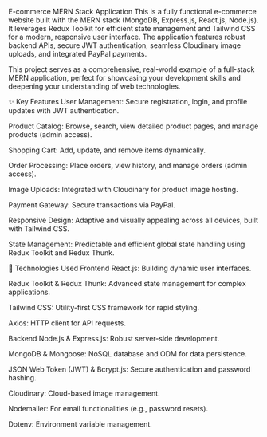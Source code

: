 E-commerce MERN Stack Application
This is a fully functional e-commerce website built with the MERN stack (MongoDB, Express.js, React.js, Node.js). It leverages Redux Toolkit for efficient state management and Tailwind CSS for a modern, responsive user interface. The application features robust backend APIs, secure JWT authentication, seamless Cloudinary image uploads, and integrated PayPal payments.

This project serves as a comprehensive, real-world example of a full-stack MERN application, perfect for showcasing your development skills and deepening your understanding of web technologies.

✨ Key Features
User Management: Secure registration, login, and profile updates with JWT authentication.

Product Catalog: Browse, search, view detailed product pages, and manage products (admin access).

Shopping Cart: Add, update, and remove items dynamically.

Order Processing: Place orders, view history, and manage orders (admin access).

Image Uploads: Integrated with Cloudinary for product image hosting.

Payment Gateway: Secure transactions via PayPal.

Responsive Design: Adaptive and visually appealing across all devices, built with Tailwind CSS.

State Management: Predictable and efficient global state handling using Redux Toolkit and Redux Thunk.

🚀 Technologies Used
Frontend
React.js: Building dynamic user interfaces.

Redux Toolkit & Redux Thunk: Advanced state management for complex applications.

Tailwind CSS: Utility-first CSS framework for rapid styling.

Axios: HTTP client for API requests.

Backend
Node.js & Express.js: Robust server-side development.

MongoDB & Mongoose: NoSQL database and ODM for data persistence.

JSON Web Token (JWT) & Bcrypt.js: Secure authentication and password hashing.

Cloudinary: Cloud-based image management.

Nodemailer: For email functionalities (e.g., password resets).

Dotenv: Environment variable management.
